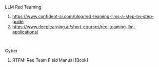 LLM Red Teaming <br>
1. https://www.confident-ai.com/blog/red-teaming-llms-a-step-by-step-guide <br>
2. https://www.deeplearning.ai/short-courses/red-teaming-llm-applications/ <br>
<br>

Cyber <br>
1. RTFM: Red Team Field Manual [Book] <br>
